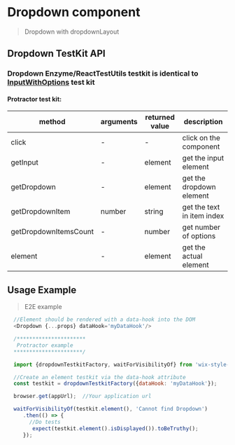 # Dropdown component

> Dropdown with dropdownLayout

## Dropdown TestKit API

### Dropdown Enzyme/ReactTestUtils testkit is identical to [InputWithOptions](https://wix.github.io/wix-style-react/?selectedKind=Core&selectedStory=InputWithOptions&full=0&down=0&left=1&panelRight=0) test kit 

#### Protractor test kit:

| method | arguments | returned value | description |
|--------|-----------|----------------|-------------|
| click | - | - | click on the component |
| getInput | - | element | get the input element |
| getDropdown | - | element | get the dropdown element |
| getDropdownItem | number | string | get the text in item index <arg> |
| getDropdownItemsCount | - | number | get number of options |
| element | - | element | get the actual element |

## Usage Example

> E2E example
```javascript
  //Element should be rendered with a data-hook into the DOM
  <Dropdown {...props} dataHook='myDataHook'/>

  /**********************
   Protractor example
  **********************/

  import {dropdownTestkitFactory, waitForVisibilityOf} from 'wix-style-react/testkit/protractor';

  //Create an element testkit via the data-hook attribute
  const testkit = dropdownTestkitFactory({dataHook: 'myDataHook'});

  browser.get(appUrl);  //Your application url

  waitForVisibilityOf(testkit.element(), 'Cannot find Dropdown')
     .then(() => {
       //Do tests
        expect(testkit.element().isDisplayed()).toBeTruthy();
     });
```
